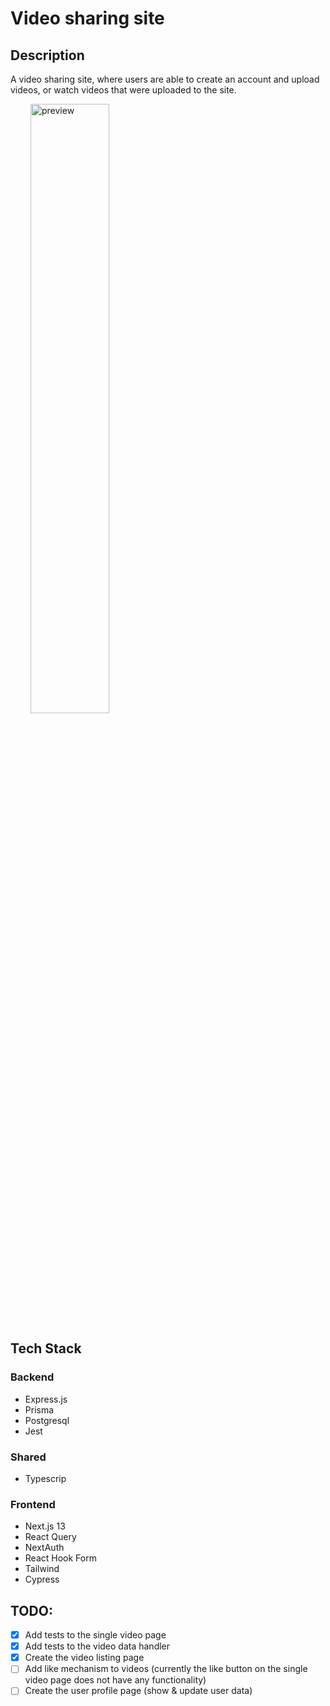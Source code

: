 # Video sharing site

## Description

A video sharing site, where users are able to create an account and upload videos, or watch videos that were uploaded to the site.

<img alt="preview" src="preview.png" width="50%" height="auto" style="object-fit=contain; margin-left:32px" />

## Tech Stack

### Backend

- Express.js
- Prisma
- Postgresql
- Jest

### Shared

- Typescrip

### Frontend

- Next.js 13
- React Query
- NextAuth
- React Hook Form
- Tailwind
- Cypress

## TODO:

- [x] Add tests to the single video page
- [x] Add tests to the video data handler
- [x] Create the video listing page
- [ ] Add like mechanism to videos (currently the like button on the single video page does not have any functionality)
- [ ] Create the user profile page (show & update user data)
